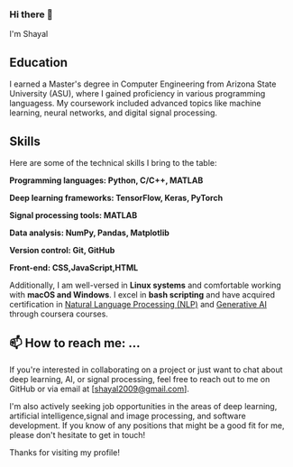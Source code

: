 ### Hi there 👋

I'm Shayal

## Education
I earned a Master's degree in Computer Engineering from Arizona State University (ASU), where I gained proficiency in various programming languagess. My coursework included advanced topics like machine learning, neural networks, and digital signal processing.

## Skills
Here are some of the technical skills I bring to the table:

**Programming languages: Python, C/C++, MATLAB**

**Deep learning frameworks: TensorFlow, Keras, PyTorch**

**Signal processing tools: MATLAB**

**Data analysis: NumPy, Pandas, Matplotlib**

**Version control: Git, GitHub**

**Front-end: CSS,JavaScript,HTML**

Additionally, I am well-versed in **Linux systems** and comfortable working with **macOS and Windows**. I excel in **bash scripting** and have acquired certification in [Natural Language Processing (NLP)](https://www.coursera.org/account/accomplishments/certificate/BN6KA6TZNYT3) and [Generative AI](https://www.coursera.org/account/accomplishments/certificate/Y5V6KAQEVHXB) through coursera courses.
## 📫 How to reach me: ...
If you're interested in collaborating on a project or just want to chat about deep learning, AI, or signal processing, feel free to reach out to me on GitHub or via email at [shayal2009@gmail.com].

I'm also actively seeking job opportunities in the areas of deep learning, artificial intelligence,signal and image processing, and software development. If you know of any positions that might be a good fit for me, please don't hesitate to get in touch!

Thanks for visiting my profile!



<!--
**shayal01/shayal01** is a ✨ _special_ ✨ repository because its `README.md` (this file) appears on your GitHub profile.

Here are some ideas to get you started:

- 🔭 I’m currently working on ...
- 🌱 I’m currently learning ...
- 👯 I’m looking to collaborate on ...
- 🤔 I’m looking for help with ...
- 💬 Ask me about ...
- 
- 😄 Pronouns: ...
- ⚡ Fun fact: ...
-->
